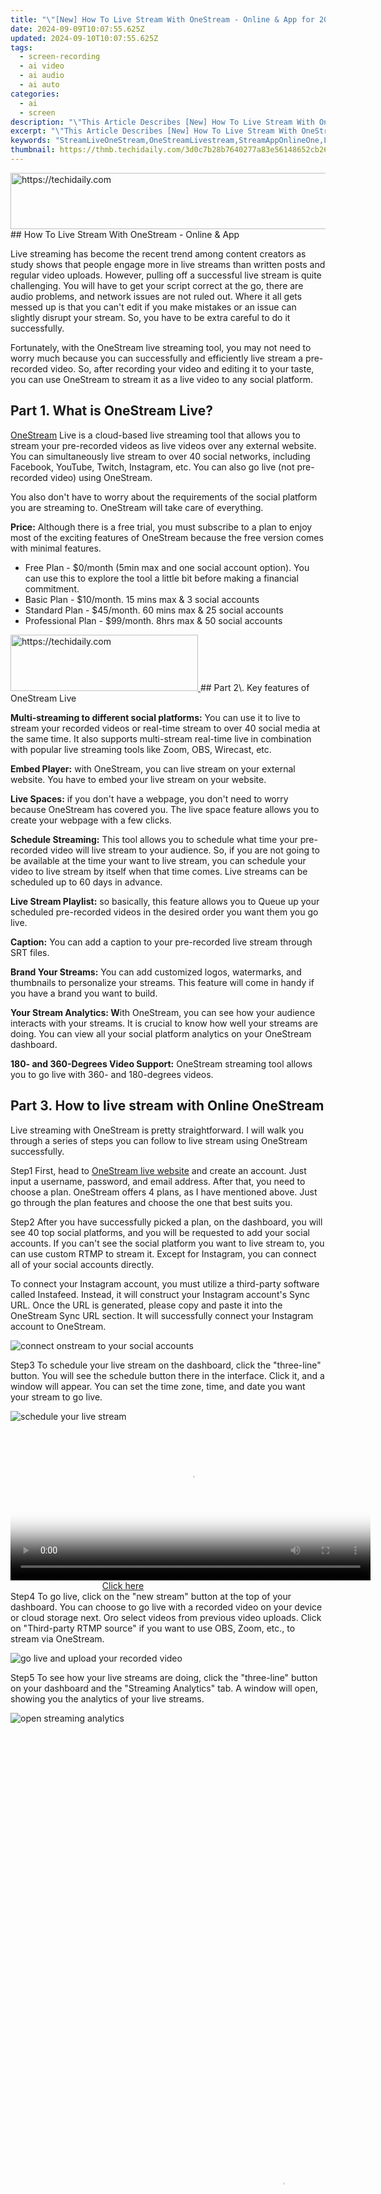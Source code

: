 ```yaml
---
title: "\"[New] How To Live Stream With OneStream - Online & App for 2024\""
date: 2024-09-09T10:07:55.625Z
updated: 2024-09-10T10:07:55.625Z
tags: 
  - screen-recording
  - ai video
  - ai audio
  - ai auto
categories: 
  - ai
  - screen
description: "\"This Article Describes [New] How To Live Stream With OneStream - Online & App for 2024\""
excerpt: "\"This Article Describes [New] How To Live Stream With OneStream - Online & App for 2024\""
keywords: "StreamLiveOneStream,OneStreamLivestream,StreamAppOnlineOne,LivestreamOneApp,OnlinestreamOne,StreamAppOneService,OnlineOneStreamApp"
thumbnail: https://thmb.techidaily.com/3d0c7b28b7640277a83e56148652cb264b53fd3e0f61a09c67b9e7dbbff5f451.jpg
---
```


<!-- affiliate ads begin -->
<a href="https://unicoeye.pxf.io/c/5597632/2134247/18498" target="_top" id="2134247">
  <img src="//a.impactradius-go.com/display-ad/18498-2134247" border="0" alt="https://techidaily.com" width="728" height="90"/>
</a>
<img height="0" width="0" src="https://unicoeye.pxf.io/i/5597632/2134247/18498" style="position:absolute;visibility:hidden;" border="0" />
<!-- affiliate ads end -->
## How To Live Stream With OneStream - Online & App

Live streaming has become the recent trend among content creators as study shows that people engage more in live streams than written posts and regular video uploads. However, pulling off a successful live stream is quite challenging. You will have to get your script correct at the go, there are audio problems, and network issues are not ruled out. Where it all gets messed up is that you can't edit if you make mistakes or an issue can slightly disrupt your stream. So, you have to be extra careful to do it successfully.

Fortunately, with the OneStream live streaming tool, you may not need to worry much because you can successfully and efficiently live stream a pre-recorded video. So, after recording your video and editing it to your taste, you can use OneStream to stream it as a live video to any social platform.

## Part 1\. What is OneStream Live?

[OneStream](https://onestream.live/) Live is a cloud-based live streaming tool that allows you to stream your pre-recorded videos as live videos over any external website. You can simultaneously live stream to over 40 social networks, including Facebook, YouTube, Twitch, Instagram, etc. You can also go live (not pre-recorded video) using OneStream.

You also don't have to worry about the requirements of the social platform you are streaming to. OneStream will take care of everything.

**Price:** Although there is a free trial, you must subscribe to a plan to enjoy most of the exciting features of OneStream because the free version comes with minimal features.

* Free Plan - $0/month (5min max and one social account option). You can use this to explore the tool a little bit before making a financial commitment.
* Basic Plan - $10/month. 15 mins max & 3 social accounts
* Standard Plan - $45/month. 60 mins max & 25 social accounts
* Professional Plan - $99/month. 8hrs max & 50 social accounts

<!-- affiliate ads begin -->
<a href="https://wigfever.sjv.io/c/5597632/2005184/22899" target="_top" id="2005184">
  <img src="//a.impactradius-go.com/display-ad/22899-2005184" border="0" alt="https://techidaily.com" width="300" height="90"/>
</a>
<img height="0" width="0" src="https://wigfever.sjv.io/i/5597632/2005184/22899" style="position:absolute;visibility:hidden;" border="0" />
<!-- affiliate ads end -->
## Part 2\. Key features of OneStream Live

**Multi-streaming to different social platforms:** You can use it to live to stream your recorded videos or real-time stream to over 40 social media at the same time. It also supports multi-stream real-time live in combination with popular live streaming tools like Zoom, OBS, Wirecast, etc.

**Embed Player:** with OneStream, you can live stream on your external website. You have to embed your live stream on your website.

**Live Spaces:** if you don't have a webpage, you don't need to worry because OneStream has covered you. The live space feature allows you to create your webpage with a few clicks.

**Schedule Streaming:** This tool allows you to schedule what time your pre-recorded video will live stream to your audience. So, if you are not going to be available at the time your want to live stream, you can schedule your video to live stream by itself when that time comes. Live streams can be scheduled up to 60 days in advance.

**Live Stream Playlist:** so basically, this feature allows you to Queue up your scheduled pre-recorded videos in the desired order you want them you go live.

**Caption:** You can add a caption to your pre-recorded live stream through SRT files.

**Brand Your Streams:** You can add customized logos, watermarks, and thumbnails to personalize your streams. This feature will come in handy if you have a brand you want to build.

**Your Stream Analytics: W**ith OneStream, you can see how your audience interacts with your streams. It is crucial to know how well your streams are doing. You can view all your social platform analytics on your OneStream dashboard.

**180- and 360-Degrees Video Support:** OneStream streaming tool allows you to go live with 360- and 180-degrees videos.

## Part 3\. How to live stream with Online OneStream

Live streaming with OneStream is pretty straightforward. I will walk you through a series of steps you can follow to live stream using OneStream successfully.

Step1 First, head to [OneStream live website](https://app.onestream.live/signup) and create an account. Just input a username, password, and email address. After that, you need to choose a plan. OneStream offers 4 plans, as I have mentioned above. Just go through the plan features and choose the one that best suits you.

Step2 After you have successfully picked a plan, on the dashboard, you will see 40 top social platforms, and you will be requested to add your social accounts. If you can't see the social platform you want to live stream to, you can use custom RTMP to stream it. Except for Instagram, you can connect all of your social accounts directly.

To connect your Instagram account, you must utilize a third-party software called Instafeed. Instead, it will construct your Instagram account's Sync URL. Once the URL is generated, please copy and paste it into the OneStream Sync URL section. It will successfully connect your Instagram account to OneStream.

![connect onstream to your social accounts](https://images.wondershare.com/filmora/article-images/2022/11/live-stream-with-onestream-1.jpg)

Step3 To schedule your live stream on the dashboard, click the "three-line" button. You will see the schedule button there in the interface. Click it, and a window will appear. You can set the time zone, time, and date you want your stream to go live.

![schedule your live stream](https://images.wondershare.com/filmora/article-images/2022/11/live-stream-with-onestream-2.jpg)

<!-- affiliate ads begin -->
<span id="1983545">
					<video width="576" height="240" style="cursor:pointer"
           poster="//a.impactradius-go.com/display-clicktoplayimage/1983545.png"
           onclick="if(!this.playClicked){this.play();this.setAttribute('controls',true);this.playClicked=true;}">
	   <source src="//a.impactradius-go.com/display-ad/22993-1983545">
	   <img src="//a.impactradius-go.com/display-clicktoplayimage/1983545.png" style="border: none; height: 100%; width: 100%; object-fit: contain">
	</video>
	<div style="width:360px;text-align:center"><a href="javascript:window.open(decodeURIComponent('https%3A%2F%2Fhomestyler.sjv.io%2Fc%2F5597632%2F1983545%2F22993'), '_blank');void(0);">Click here</a></div>
</span>
<img height="0" width="0" src="https://imp.pxf.io/i/5597632/1983545/22993" style="position:absolute;visibility:hidden;" border="0" />
<!-- affiliate ads end -->
Step4 To go live, click on the "new stream" button at the top of your dashboard. You can choose to go live with a recorded video on your device or cloud storage next. Oro select videos from previous video uploads. Click on "Third-party RTMP source" if you want to use OBS, Zoom, etc., to stream via OneStream.

![go live and upload your recorded video](https://images.wondershare.com/filmora/article-images/2022/11/live-stream-with-onestream-3.jpg)

Step5 To see how your live streams are doing, click the "three-line" button on your dashboard and the "Streaming Analytics" tab. A window will open, showing you the analytics of your live streams.

![open streaming analytics](https://images.wondershare.com/filmora/article-images/2022/11/live-stream-with-onestream-4.jpg)

<!-- affiliate ads begin -->
<span id="1424529">
					<video width="864" height="1536" style="cursor:pointer"
           poster="//a.impactradius-go.com/display-clicktoplayimage/1424529.png"
           onclick="if(!this.playClicked){this.play();this.setAttribute('controls',true);this.playClicked=true;}">
	   <source src="//a.impactradius-go.com/display-ad/16446-1424529">
	   <img src="//a.impactradius-go.com/display-clicktoplayimage/1424529.png" style="border: none; height: 100%; width: 100%; object-fit: contain">
	</video>
	<div style="width:540px;text-align:center"><a href="javascript:window.open(decodeURIComponent('https%3A%2F%2Flaganoo.pxf.io%2Fc%2F5597632%2F1424529%2F16446'), '_blank');void(0);">Click here</a></div>
</span>
<img height="0" width="0" src="https://imp.pxf.io/i/5597632/1424529/16446" style="position:absolute;visibility:hidden;" border="0" />
<!-- affiliate ads end -->
## Part 4\. Advantages and Disadvantages of Using OneStream to Live Stream

 Pros

* Easy to use Interface: You can effortlessly walk through the OneStream live streaming process without having professional knowledge of live streaming.
* Multi-Streaming to Lots of Social Platforms: With OneStream, you can simultaneously go live on over 40 social platforms.
* Live Stream Playlist: You can create a playlist for your pre-recorded videos in the order you want them to go live.
* Cloud Storage Integration: OneStream allows you to import pre-recorded videos for streaming from your Google Drive, Dropbox, OneDrive, Box, S3, and cloud and stream them directly. With this feature, you can save up your internet bandwidth. There is also no limit to the videos you can upload from cloud storage services.
* No Installation: OneStream allows you to import pre-recorded videos for streaming from your Google Drive, Dropbox, OneDrive, Box, S3, and cloud and stream them directly. With this feature, you can save up your internet bandwidth. There is also no limit to the videos you can upload from cloud storage services.
* Free Trial: There is a 0$ plan that allows you to test the waters and see if you can swim well in them. You will be able to experience first-hand how OneStream works before making any financial commitment.
* Robust Customer Support: OneStream customer support is top-notch. The oneStream support team is always available to attend to any issue you encounter while using the tool. They usually answer queries in under 30 minutes.

 Cons

* Real-time streaming still needs improvement: With more focus on streaming pre-recorded video, it is understandable that OneStream may lack a little in its real-time streaming. Fortunately, there have been improvements, and the company promises more future improvements.
* No Refund on subscription: You can't get your subscription money back if you decide not to use OneStream again.
* Free trial has limited features: OneStream free plan has very limited features. It is quite understandable since the plan is for you to test the tool.

<!-- affiliate ads begin -->
<a href="https://appsumo.8odi.net/c/5597632/2130890/7443" target="_top" id="2130890">
  <img src="//a.impactradius-go.com/display-ad/7443-2130890" border="0" alt="https://techidaily.com" width="728" height="90"/>
</a>
<img height="0" width="0" src="https://appsumo.8odi.net/i/5597632/2130890/7443" style="position:absolute;visibility:hidden;" border="0" />
<!-- affiliate ads end -->
## Part 5\. What about OneStream Mobile App

The OneStream mobile app version also has professional streaming features just like the Cloud-based version. Let's have a look at some of its features.

**Features:**

* Use the mobile camera to go live on multiple platforms
* Simulcasting and Multicasting
* Live video looping
* Schedule streaming
* Cloud storage integration
* 360 degrees video support

## Part 6\. How to Stream with OneStream app on mobile?

Streaming on mobile using OneStream is quite easy, and the steps are not much different from streaming with a desktop.

##### Step1 Prepare the necessary equipment

You may need an external mic because your mobile phone's in-built microphone might not give you your desired audio quality. And extra lighting is indispensable. You can get small light equipment to clip to your mobile device. Make sure you put your mobile phone on a stable surface to avoid shaky videos. You can get a small tripod to serve this purpose.

##### Step2 Just go live with OneStream

Once everything is set, you can open your OneStream app and follow the steps I showed you above in Part 3 (How to live stream with online OneStream).

## Bonus Tips: How to record you stream videos easily?

If you want to record your live streams or how your audience interacts with your streams, using Filmora is the best way.

[Filmora](https://tools.techidaily.com/wondershare/filmora/download/) is a video editor and screen recorder with fantastic editing and recording features. It can help you create professional videos and screen records. Being beginners friendly, Filmora can record your screen with high video and audio quality. It also boasts editing features like filters, overlays, animated elements, 4k editing supports, noise removal, video stabilization, and audio equalizer, among others. With these features, you can record your streams with high quality successfully.

<!-- affiliate ads begin -->
<a href="https://aligracehair.sjv.io/c/5597632/2135361/19272" target="_top" id="2135361">
  <img src="//a.impactradius-go.com/display-ad/19272-2135361" border="0" alt="https://techidaily.com" width="728" height="90"/>
</a>
<img height="0" width="0" src="https://aligracehair.sjv.io/i/5597632/2135361/19272" style="position:absolute;visibility:hidden;" border="0" />
<!-- affiliate ads end -->
### A step-by-step guide to successful recording with Filmora

Step1 Download and install the Filmora software on your computer. After that, open it and click on create a new project.

Step2 After installing, you can directly click on the “PC Screen” in the panel.

![click the pc screen to record](https://images.wondershare.com/filmora/article-images/2022/11/live-stream-with-onestream-5.jpg)

Step3 A window will come up where you can customize the settings of your recordings then. Choose the area of your screen you want to record, the video quality, your audio source, and also if you want to record your webcam alongside your screen, etc.

![change recording settings](https://images.wondershare.com/filmora/article-images/2022/11/live-stream-with-onestream-6.jpg)

Step4 After you finish customizing the settings you can click the red button on the window's page. Your screen will start recording after the countdown. The video file will save to the Filmora screen capture folder. You can also edit the video with the software editing tools.

<!-- affiliate ads begin -->
<span id="1495277">
					<video width="1536" height="864" style="cursor:pointer"
           poster="//a.impactradius-go.com/display-clicktoplayimage/1495277.png"
           onclick="if(!this.playClicked){this.play();this.setAttribute('controls',true);this.playClicked=true;}">
	   <source src="//a.impactradius-go.com/display-ad/17189-1495277">
	   <img src="//a.impactradius-go.com/display-clicktoplayimage/1495277.png" style="border: none; height: 100%; width: 100%; object-fit: contain">
	</video>
	<div style="width:960px;text-align:center"><a href="javascript:window.open(decodeURIComponent('https%3A%2F%2Ffunwhole.sjv.io%2Fc%2F5597632%2F1495277%2F17189'), '_blank');void(0);">Click here</a></div>
</span>
<img height="0" width="0" src="https://imp.pxf.io/i/5597632/1495277/17189" style="position:absolute;visibility:hidden;" border="0" />
<!-- affiliate ads end -->
## Conclusion

OneStream has made multi-streaming easy with its multi-streaming feature. You can live stream or schedule recorded video streams to more than 40 social media platforms at the same time. Coupled with other streaming platforms, OneStream is undoubtedly your one-stop solution for all streaming requirements and is worth a try.

[Free Download](https://tools.techidaily.com/wondershare/filmora/download/) For Win 7 or later(64-bit)

[Free Download](https://tools.techidaily.com/wondershare/filmora/download/) For macOS 10.14 or later

Part 5\. What about OneStream Mobile App

The OneStream mobile app version also has professional streaming features just like the Cloud-based version. Let's have a look at some of its features.

**Features:**

* Use the mobile camera to go live on multiple platforms
* Simulcasting and Multicasting
* Live video looping
* Schedule streaming
* Cloud storage integration
* 360 degrees video support

<!-- affiliate ads begin -->
<a href="https://ephamedtechinc.pxf.io/c/5597632/2136620/26400" target="_top" id="2136620">
  <img src="//a.impactradius-go.com/display-ad/26400-2136620" border="0" alt="https://techidaily.com" width="728" height="90"/>
</a>
<img height="0" width="0" src="https://ephamedtechinc.pxf.io/i/5597632/2136620/26400" style="position:absolute;visibility:hidden;" border="0" />
<!-- affiliate ads end -->
## Part 6\. How to Stream with OneStream app on mobile?

Streaming on mobile using OneStream is quite easy, and the steps are not much different from streaming with a desktop.

##### Step1 Prepare the necessary equipment

You may need an external mic because your mobile phone's in-built microphone might not give you your desired audio quality. And extra lighting is indispensable. You can get small light equipment to clip to your mobile device. Make sure you put your mobile phone on a stable surface to avoid shaky videos. You can get a small tripod to serve this purpose.

##### Step2 Just go live with OneStream

Once everything is set, you can open your OneStream app and follow the steps I showed you above in Part 3 (How to live stream with online OneStream).

## Bonus Tips: How to record you stream videos easily?

If you want to record your live streams or how your audience interacts with your streams, using Filmora is the best way.

[Filmora](https://tools.techidaily.com/wondershare/filmora/download/) is a video editor and screen recorder with fantastic editing and recording features. It can help you create professional videos and screen records. Being beginners friendly, Filmora can record your screen with high video and audio quality. It also boasts editing features like filters, overlays, animated elements, 4k editing supports, noise removal, video stabilization, and audio equalizer, among others. With these features, you can record your streams with high quality successfully.

<!-- affiliate ads begin -->
<span id="1977004">
					<video width="128" height="480" style="cursor:pointer"
           poster="//a.impactradius-go.com/display-clicktoplayimage/1977004.png"
           onclick="if(!this.playClicked){this.play();this.setAttribute('controls',true);this.playClicked=true;}">
	   <source src="//a.impactradius-go.com/display-ad/22993-1977004">
	   <img src="//a.impactradius-go.com/display-clicktoplayimage/1977004.png" style="border: none; height: 100%; width: 100%; object-fit: contain">
	</video>
	<div style="width:80px;text-align:center"><a href="javascript:window.open(decodeURIComponent('https%3A%2F%2Fhomestyler.sjv.io%2Fc%2F5597632%2F1977004%2F22993'), '_blank');void(0);">Click here</a></div>
</span>
<img height="0" width="0" src="https://imp.pxf.io/i/5597632/1977004/22993" style="position:absolute;visibility:hidden;" border="0" />
<!-- affiliate ads end -->
### A step-by-step guide to successful recording with Filmora

Step1 Download and install the Filmora software on your computer. After that, open it and click on create a new project.

Step2 After installing, you can directly click on the “PC Screen” in the panel.

![click the pc screen to record](https://images.wondershare.com/filmora/article-images/2022/11/live-stream-with-onestream-5.jpg)

Step3 A window will come up where you can customize the settings of your recordings then. Choose the area of your screen you want to record, the video quality, your audio source, and also if you want to record your webcam alongside your screen, etc.

![change recording settings](https://images.wondershare.com/filmora/article-images/2022/11/live-stream-with-onestream-6.jpg)

<!-- affiliate ads begin -->
<a href="https://aligracehair.sjv.io/c/5597632/2135356/19272" target="_top" id="2135356">
  <img src="//a.impactradius-go.com/display-ad/19272-2135356" border="0" alt="https://techidaily.com" width="300" height="90"/>
</a>
<img height="0" width="0" src="https://aligracehair.sjv.io/i/5597632/2135356/19272" style="position:absolute;visibility:hidden;" border="0" />
<!-- affiliate ads end -->
Step4 After you finish customizing the settings you can click the red button on the window's page. Your screen will start recording after the countdown. The video file will save to the Filmora screen capture folder. You can also edit the video with the software editing tools.

## Conclusion

OneStream has made multi-streaming easy with its multi-streaming feature. You can live stream or schedule recorded video streams to more than 40 social media platforms at the same time. Coupled with other streaming platforms, OneStream is undoubtedly your one-stop solution for all streaming requirements and is worth a try.

[Free Download](https://tools.techidaily.com/wondershare/filmora/download/) For Win 7 or later(64-bit)

[Free Download](https://tools.techidaily.com/wondershare/filmora/download/) For macOS 10.14 or later

<ins class="adsbygoogle"
     style="display:block"
     data-ad-format="autorelaxed"
     data-ad-client="ca-pub-7571918770474297"
     data-ad-slot="1223367746"></ins>

<ins class="adsbygoogle"
     style="display:block"
     data-ad-format="autorelaxed"
     data-ad-client="ca-pub-7571918770474297"
     data-ad-slot="1223367746"></ins>



<ins class="adsbygoogle"
     style="display:block"
     data-ad-client="ca-pub-7571918770474297"
     data-ad-slot="8358498916"
     data-ad-format="auto"
     data-full-width-responsive="true"></ins>


<span class="atpl-alsoreadstyle">Also read:</span>
<div><ul>
<li><a href="https://article-tips.techidaily.com/new-2024-approved-instant-video-mastery-editing-made-effortless-in-windows-11/"><u>[New] 2024 Approved Instant Video Mastery Editing Made Effortless in Windows 11</u></a></li>
<li><a href="https://article-tips.techidaily.com/new-2024-approved-on-the-go-gyroscopic-footage-smoother/"><u>[New] 2024 Approved On-the-Go Gyroscopic Footage Smoother</u></a></li>
<li><a href="https://fox-access.techidaily.com/new-2024-approved-picture-in-picture-pro-optimizing-your-viewing-with-netflixs-floating-window-feature/"><u>[New] 2024 Approved Picture-in-Picture Pro Optimizing Your Viewing with Netflix's Floating Window Feature</u></a></li>
<li><a href="https://article-tips.techidaily.com/new-2024-approved-the-ultrawide-uhd-dilemranc-which-monitor-wins/"><u>[New] 2024 Approved The Ultrawide-UHD Dilemranc Which Monitor Wins?</u></a></li>
<li><a href="https://article-tips.techidaily.com/new-data-size-and-time-coefficient-in-video-files-20mb/"><u>[New] Data Size and Time Coefficient in Video Files (20MB)</u></a></li>
<li><a href="https://article-tips.techidaily.com/new-engaging-instagram-stories-with-animated-text-effects-for-2024/"><u>[New] Engaging Instagram Stories with Animated Text Effects for 2024</u></a></li>
<li><a href="https://article-tips.techidaily.com/new-from-zero-to-zoom-expertise-in-a-flash/"><u>[New] From Zero to Zoom Expertise in a Flash</u></a></li>
<li><a href="https://article-tips.techidaily.com/new-in-2024-uncovering-the-appeal-filmora-editors-most-attractive-features/"><u>[New] In 2024, Uncovering the Appeal Filmora Editor's Most Attractive Features</u></a></li>
<li><a href="https://article-tips.techidaily.com/new-jokeglyph-customize-funny-visuals-easily-for-2024/"><u>[New] Jokeglyph Customize Funny Visuals Easily for 2024</u></a></li>
<li><a href="https://article-tips.techidaily.com/new-reinstating-windows-photo-viewer-on-windows-10-a-twin-strategy/"><u>[New] Reinstating Windows Photo Viewer on Windows 10 A Twin Strategy</u></a></li>
<li><a href="https://some-approaches.techidaily.com/new-the-intricacies-of-enhanced-digital-worlds/"><u>[New] The Intricacies of Enhanced Digital Worlds</u></a></li>
<li><a href="https://article-tips.techidaily.com/updated-2024-approved-packaging-perfection-strategies-for-stunning-first-touches/"><u>[Updated] 2024 Approved Packaging Perfection Strategies for Stunning First Touches</u></a></li>
<li><a href="https://article-tips.techidaily.com/updated-2024-approved-ringtone-repository-best-sources-online/"><u>[Updated] 2024 Approved Ringtone Repository Best Sources Online</u></a></li>
<li><a href="https://facebook-video-recording.techidaily.com/updated-2024-approved-unlocking-facebooks-secrets-an-introductory-guide/"><u>[Updated] 2024 Approved Unlocking Facebook's Secrets An Introductory Guide</u></a></li>
<li><a href="https://article-tips.techidaily.com/updated-best-quick-fixes-top-5-no-download-online-gif-to-video-convertors-for-2024/"><u>[Updated] Best Quick Fixes Top 5 No-Download, Online GIF to Video Convertors for 2024</u></a></li>
<li><a href="https://article-tips.techidaily.com/updated-in-2024-fusing-images-online-and-desktop-harmoniously/"><u>[Updated] In 2024, Fusing Images Online & Desktop Harmoniously</u></a></li>
<li><a href="https://article-tips.techidaily.com/updated-in-2024-post-vlc-era-unveiling-new-player-titans/"><u>[Updated] In 2024, Post-VLC Era Unveiling New Player Titans</u></a></li>
<li><a href="https://article-tips.techidaily.com/updated-in-2024-standard-rgb-versus-srgb-standards/"><u>[Updated] In 2024, Standard Rgb Versus Srgb Standards</u></a></li>
<li><a href="https://article-tips.techidaily.com/updated-in-2024-ultimate-canon-editing-kit-freepay-for-luts-included/"><u>[Updated] In 2024, Ultimate Canon Editing Kit - Free/Pay for LUTs Included</u></a></li>
<li><a href="https://article-tips.techidaily.com/updated-in-depth-walkthrough-for-proficient-use-of-green-screen-in-kinemaster/"><u>[Updated] In-Depth Walkthrough for Proficient Use of Green Screen in Kinemaster</u></a></li>
<li><a href="https://article-tips.techidaily.com/updated-live-stream-platform-showdown-xsplit-and-obs-face-off-for-2024/"><u>[Updated] Live Stream Platform Showdown XSplit & OBS Face-Off for 2024</u></a></li>
<li><a href="https://article-tips.techidaily.com/updated-mastering-the-art-of-professional-gopro-cinematography/"><u>[Updated] Mastering the Art of Professional Gopro Cinematography</u></a></li>
<li><a href="https://article-tips.techidaily.com/updated-sensational-headline-architect/"><u>[Updated] Sensational Headline Architect</u></a></li>
<li><a href="https://buynow-tips.techidaily.com/assessing-the-blueear-beanie-headset-combining-modern-look-with-effective-audio-quality/"><u>Assessing the BlueEAR Beanie Headset – Combining Modern Look with Effective Audio Quality</u></a></li>
<li><a href="https://screen-sharing-recording.techidaily.com/collective-wisdom-on-easeus-products-for-2024/"><u>Collective Wisdom on EaseUS Products for 2024</u></a></li>
<li><a href="https://tech-hub.techidaily.com/detailed-overview-by-tom-on-cutting-edge-hardware-technologies/"><u>Detailed Overview by Tom on Cutting-Edge Hardware Technologies</u></a></li>
<li><a href="https://article-tips.techidaily.com/essential-guide-to-selecting-artistic-win-programs-for-2024/"><u>Essential Guide to Selecting Artistic Win Programs for 2024</u></a></li>
<li><a href="https://fake-location.techidaily.com/fake-the-location-to-get-around-the-mlb-blackouts-on-samsung-galaxy-z-fold-5-drfone-by-drfone-virtual-android/"><u>Fake the Location to Get Around the MLB Blackouts on Samsung Galaxy Z Fold 5 | Dr.fone</u></a></li>
<li><a href="https://article-tips.techidaily.com/gigglegraphs-designing-delightful-memes/"><u>GiggleGraphs Designing Delightful Memes</u></a></li>
<li><a href="https://article-tips.techidaily.com/high-impact-color-filters-expertly-curated-15-gopro-lut-picks/"><u>High-Impact Color Filters Expertly Curated 15 GoPro LUT Picks</u></a></li>
<li><a href="https://android-transfer.techidaily.com/how-to-transfer-photos-from-vivo-y78plus-t1-edition-to-samsung-galaxy-s21-ultra-drfone-by-drfone-transfer-from-android-transfer-from-android/"><u>How to Transfer Photos From Vivo Y78+ (T1) Edition to Samsung Galaxy S21 Ultra | Dr.fone</u></a></li>
<li><a href="https://ios-unlock.techidaily.com/in-2024-how-to-unlock-your-iphone-8-passcode-4-easy-methods-with-or-without-itunes-by-drfone-ios/"><u>In 2024, How to Unlock Your iPhone 8 Passcode 4 Easy Methods (With or Without iTunes)</u></a></li>
<li><a href="https://article-tips.techidaily.com/mastering-subtitle-extraction-from-youtube-unveiling-three-steps-for-2024/"><u>Mastering Subtitle Extraction From YouTube Unveiling Three Steps for 2024</u></a></li>
<li><a href="https://fake-location.techidaily.com/prevent-cross-site-tracking-on-realme-10t-5g-and-browser-drfone-by-drfone-virtual-android/"><u>Prevent Cross-Site Tracking on Realme 10T 5G and Browser | Dr.fone</u></a></li>
<li><a href="https://article-tips.techidaily.com/the-ultimate-list-of-ios-tools-for-erasing-intrusive-images/"><u>The Ultimate List of iOS Tools for Erasing Intrusive Images</u></a></li>
<li><a href="https://article-tips.techidaily.com/uncharted-territories-virtual-realitys-role-in-leisure/"><u>Uncharted Territories Virtual Reality's Role in Leisure</u></a></li>
</ul></div>
